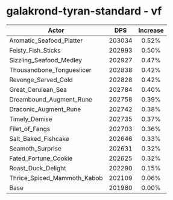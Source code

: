 # galakrond-tyran-standard - vf
| Actor | DPS | Increase |
|---|:---:|:---:|
|Aromatic_Seafood_Platter|203034|0.52%|
|Feisty_Fish_Sticks|202993|0.50%|
|Sizzling_Seafood_Medley|202927|0.47%|
|Thousandbone_Tongueslicer|202838|0.42%|
|Revenge_Served_Cold|202828|0.42%|
|Great_Cerulean_Sea|202784|0.40%|
|Dreambound_Augment_Rune|202758|0.39%|
|Draconic_Augment_Rune|202742|0.38%|
|Timely_Demise|202735|0.37%|
|Filet_of_Fangs|202703|0.36%|
|Salt_Baked_Fishcake|202646|0.33%|
|Seamoth_Surprise|202631|0.32%|
|Fated_Fortune_Cookie|202625|0.32%|
|Roast_Duck_Delight|202290|0.15%|
|Thrice_Spiced_Mammoth_Kabob|202109|0.06%|
|Base|201980|0.00%|
